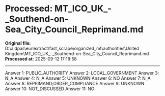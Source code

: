 # Processed: MT_ICO_UK_-_Southend-on-Sea_City_Council_Reprimand.md

**Original file:** D:\aidpas\eurlextract\fast_scrape\organized_mt\authorities\United Kingdom\MT_ICO_UK_-_Southend-on-Sea_City_Council_Reprimand.md
**Processed at:** 2025-09-12 17:18:58

---

Answer 1: PUBLIC_AUTHORITY
Answer 2: LOCAL_GOVERNMENT
Answer 3: N_A
Answer 4: N_A
Answer 5: UNKNOWN
Answer 6: NO
Answer 7: N_A
Answer 8: REPRIMAND;ORDER_COMPLIANCE
Answer 9: UNKNOWN
Answer 10: NOT_DISCUSSED
Answer 11: NO